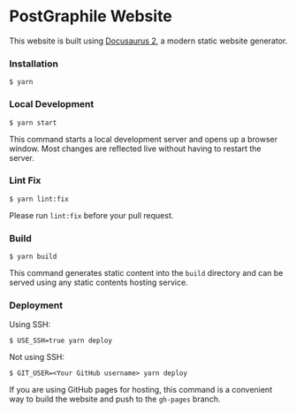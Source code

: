 # PostGraphile Website

This website is built using [Docusaurus 2](https://docusaurus.io/), a modern
static website generator.

### Installation

```
$ yarn
```

### Local Development

```
$ yarn start
```

This command starts a local development server and opens up a browser window.
Most changes are reflected live without having to restart the server.

### Lint Fix

```
$ yarn lint:fix
```

Please run `lint:fix` before your pull request.

### Build

```
$ yarn build
```

This command generates static content into the `build` directory and can be
served using any static contents hosting service.

### Deployment

Using SSH:

```
$ USE_SSH=true yarn deploy
```

Not using SSH:

```
$ GIT_USER=<Your GitHub username> yarn deploy
```

If you are using GitHub pages for hosting, this command is a convenient way to
build the website and push to the `gh-pages` branch.
